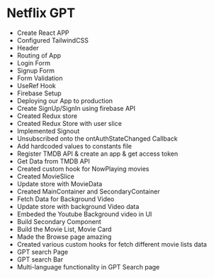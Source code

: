 # Netflix GPT

- Create React APP
- Configured TailwindCSS
- Header
- Routing of App
- Login Form
- Signup Form
- Form Validation 
- UseRef Hook 
- Firebase Setup
- Deploying our App to production
- Create SignUp/SignIn using firebase API
- Created Redux store
- Created Redux Store with user slice
- Implemented Signout
- Unsubscribed onto the ontAuthStateChanged Callback
- Add hardcoded values to constants file
- Register TMDB API & create an app & get access token
- Get Data from TMDB API
- Created custom hook for NowPlaying movies
- Created MovieSlice
- Update store with MovieData
- Created MainContainer and SecondaryContainer
- Fetch Data for Background Video
- Update store with background Video data
- Embeded the Youtube Background video in UI 
- Build Secondary Component
- Build the Movie List, Movie Card
- Made the Browse page amazing
- Created various custom hooks for fetch different movie lists data
- GPT search Page
- GPT search Bar
- Multi-language functionality in GPT Search page
